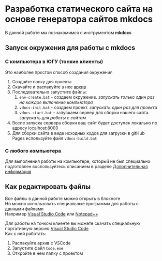 # Разработка статического сайта на основе генератора сайтов mkdocs

В данной работе мы познакомимся с инструментом **mkdocs**


## Запуск окружения для работы с mkdocs

### С компьютера в ЮГУ (тонкие клиенты)
Это наиболее простой способ создания окружения

1. Создайте папку для проекта
2. Скачайте и распакуйте в нее [архив](media/Conda.zip) 
3. Последовательно запустите файлы:
    1. `env-create.bat`  - создаем окружение. *запускать только один раз на каждое включение компьютера*
    2. `vdocs-init.bat` - создаем проект. *запускать один раз для проекта*
    3. `vdocs-start.bat` - запускаем сервер для сборки нашего сайта. *запускать для работы с сайтом* 
4. Восле запуска сервера сборки ваш сайт будет доступен локально по адресу [localhost:8000](http://localhost:8000)
5. Для сборки сайта в виде исходных кодов для загрузки в gitHub Pages используйте файл `vdocs-build.bat`

### С любого компьютера
Для выполнения работы на компьютере, который не был специально подготовлен воспользуйтесь описанием в разделе [Дополнительная информация](ext_info.md)

## Как редактировать файлы
Все файлы в данной работе можно открыть в блокноте  
Но можно использовать специальные программы для работы с данными файлами  
Например [Visual Studio Code](https://code.visualstudio.com/Download) или [Notepad++](https://notepad-plus-plus.org/)

Для работы на тонком клиенте вы можете скачать специальную портативную версию [Visual Studio Code](https://code.visualstudio.com/docs/?dv=winzip)  
Как с ней работать:

1. Распакуйте архив с VSCode
2. Запустите файл `Code.exe`
3. Откройте в нем папку с проектом
